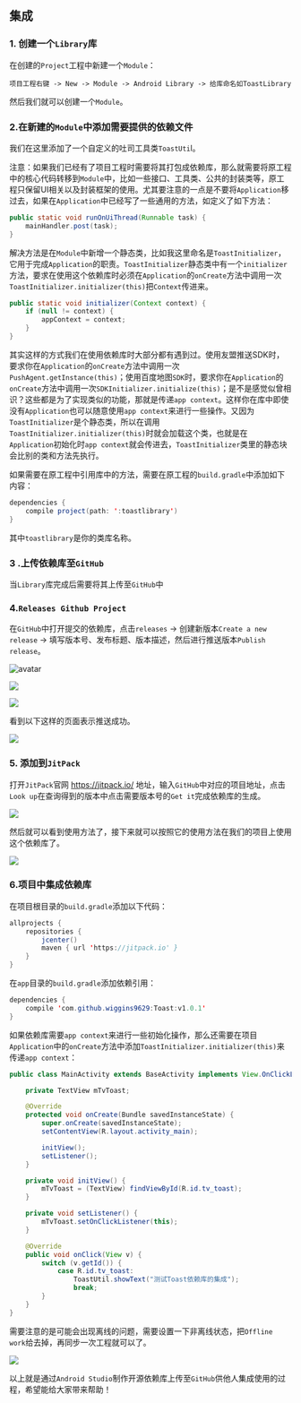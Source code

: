 ## 集成

### 1. 创建一个`Library`库

在创建的`Project`工程中新建一个`Module`：

```
项目工程右键 -> New -> Module -> Android Library -> 给库命名如ToastLibrary
```

然后我们就可以创建一个`Module`。

### 2.**在新建的`Module`中添加需要提供的依赖文件**

我们在这里添加了一个自定义的吐司工具类`ToastUti`l。

注意：如果我们已经有了项目工程时需要将其打包成依赖库，那么就需要将原工程中的核心代码转移到`Module`中，比如一些接口、工具类、公共的封装类等，原工程只保留UI相关以及封装框架的使用。尤其要注意的一点是不要将`Application`移过去，如果在`Application`中已经写了一些通用的方法，如定义了如下方法：

```java
public static void runOnUiThread(Runnable task) {
    mainHandler.post(task);
}
```

解决方法是在`Module`中新增一个静态类，比如我这里命名是`ToastInitializer`，它用于完成`Application`的职责。`ToastInitializer`静态类中有一个`initializer`方法，要求在使用这个依赖库时必须在`Application`的`onCreate`方法中调用一次`ToastInitializer.initializer(this)`把`Context`传进来。

```java
public static void initializer(Context context) {
    if (null != context) {
        appContext = context;
    }
}
```

其实这样的方式我们在使用依赖库时大部分都有遇到过。使用友盟推送SDK时，要求你在`Application`的`onCreate`方法中调用一次`PushAgent.getInstance(this)`；使用百度地图`SDK`时，要求你在`Application`的`onCreate`方法中调用一次`SDKInitializer.initialize(this)`；是不是感觉似曾相识？这些都是为了实现类似的功能，那就是传递`app context`。这样你在库中即使没有`Application`也可以随意使用`app context`来进行一些操作。又因为`ToastInitializer`是个静态类，所以在调用`ToastInitializer.initializer(this)`时就会加载这个类，也就是在`Application`初始化时`app context`就会传进去，`ToastInitializer`类里的静态块会比别的类和方法先执行。

如果需要在原工程中引用库中的方法，需要在原工程的`build.gradle`中添加如下内容：

```java
dependencies {
    compile project(path: ':toastlibrary')
}
```

其中`toastlibrary`是你的类库名称。

### **3 .上传依赖库至`GitHub`**

当`Library`库完成后需要将其上传至`GitHub`中

### 4.**`Releases Github Project`**

在`GitHub`中打开提交的依赖库，点击`releases` -> 创建新版本`Create a new release` -> 填写版本号、发布标题、版本描述，然后进行推送版本`Publish release`。

![avatar](https://img-blog.csdn.net/20170524165834915?watermark/2/text/aHR0cDovL2Jsb2cuY3Nkbi5uZXQvbXlfcmFiYml0/font/5a6L5L2T/fontsize/400/fill/I0JBQkFCMA==/dissolve/70/gravity/SouthEast)

![](https://img-blog.csdn.net/20170524165847760?watermark/2/text/aHR0cDovL2Jsb2cuY3Nkbi5uZXQvbXlfcmFiYml0/font/5a6L5L2T/fontsize/400/fill/I0JBQkFCMA==/dissolve/70/gravity/SouthEast)

![](https://img-blog.csdn.net/20170524170339770?watermark/2/text/aHR0cDovL2Jsb2cuY3Nkbi5uZXQvbXlfcmFiYml0/font/5a6L5L2T/fontsize/400/fill/I0JBQkFCMA==/dissolve/70/gravity/SouthEast)

看到以下这样的页面表示推送成功。

![](https://img-blog.csdn.net/20170524171232102?watermark/2/text/aHR0cDovL2Jsb2cuY3Nkbi5uZXQvbXlfcmFiYml0/font/5a6L5L2T/fontsize/400/fill/I0JBQkFCMA==/dissolve/70/gravity/SouthEast)

### 5. **添加到`JitPack`**

打开`JitPack`官网 https://jitpack.io/ 地址，输入`GitHub`中对应的项目地址，点击`Look up`在查询得到的版本中点击需要版本号的`Get it`完成依赖库的生成。

![](https://img-blog.csdn.net/20170524172409170?watermark/2/text/aHR0cDovL2Jsb2cuY3Nkbi5uZXQvbXlfcmFiYml0/font/5a6L5L2T/fontsize/400/fill/I0JBQkFCMA==/dissolve/70/gravity/SouthEast)

然后就可以看到使用方法了，接下来就可以按照它的使用方法在我们的项目上使用这个依赖库了。

![](https://img-blog.csdn.net/20170524172635031?watermark/2/text/aHR0cDovL2Jsb2cuY3Nkbi5uZXQvbXlfcmFiYml0/font/5a6L5L2T/fontsize/400/fill/I0JBQkFCMA==/dissolve/70/gravity/SouthEast)

### **6.项目中集成依赖库**

在项目根目录的`build.gradle`添加以下代码：

```java
allprojects {
    repositories {
        jcenter()
        maven { url 'https://jitpack.io' }
    }
}
```

在`app`目录的`build.gradle`添加依赖引用：

```java
dependencies {
    compile 'com.github.wiggins9629:Toast:v1.0.1'
}
```

如果依赖库需要`app context`来进行一些初始化操作，那么还需要在项目`Application`中的`onCreate`方法中添加`ToastInitializer.initializer(this)`来传递`app context`：

```java
public class MainActivity extends BaseActivity implements View.OnClickListener {

    private TextView mTvToast;

    @Override
    protected void onCreate(Bundle savedInstanceState) {
        super.onCreate(savedInstanceState);
        setContentView(R.layout.activity_main);

        initView();
        setListener();
    }

    private void initView() {
        mTvToast = (TextView) findViewById(R.id.tv_toast);
    }

    private void setListener() {
        mTvToast.setOnClickListener(this);
    }

    @Override
    public void onClick(View v) {
        switch (v.getId()) {
            case R.id.tv_toast:
                ToastUtil.showText("测试Toast依赖库的集成");
                break;
        }
    }
}
```

需要注意的是可能会出现离线的问题，需要设置一下非离线状态，把`Offline work`给去掉，再同步一次工程就可以了。

![](https://img-blog.csdn.net/20170525092809893?watermark/2/text/aHR0cDovL2Jsb2cuY3Nkbi5uZXQvbXlfcmFiYml0/font/5a6L5L2T/fontsize/400/fill/I0JBQkFCMA==/dissolve/70/gravity/SouthEast)

以上就是通过`Android Studio`制作开源依赖库上传至`GitHub`供他人集成使用的过程，希望能给大家带来帮助！